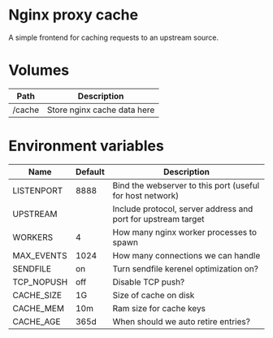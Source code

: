 # Nginx proxy cache

A simple frontend for caching requests to an upstream source.

# Volumes

|Path|Description|
|----|-----------|
|/cache|Store nginx cache data here|


# Environment variables
|Name|Default|Description|
|----|-------|-----------|
|LISTENPORT|8888|Bind the webserver to this port (useful for host network)|
|UPSTREAM||Include protocol, server address and port for upstream target|
|WORKERS|4|How many nginx worker processes to spawn|
|MAX_EVENTS|1024|How many connections we can handle|
|SENDFILE|on|Turn sendfile kerenel optimization on?|
|TCP_NOPUSH|off|Disable TCP push?|
|CACHE_SIZE|1G|Size of cache on disk|
|CACHE_MEM|10m|Ram size for cache keys|
|CACHE_AGE|365d|When should we auto retire entries?|



